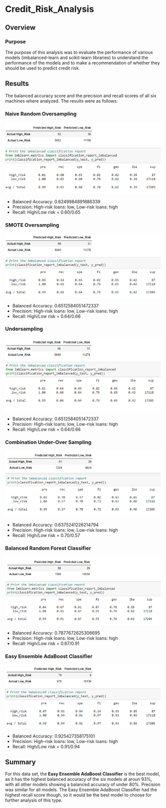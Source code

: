 # Credit_Risk_Analysis

## Overview
### Purpose
The purpose of this analysis was to evaluate the performance of various models (imbalanced-learn and scikit-learn libraries) to understand the performance of the models and to make a recommendation of whether they should be used to predict credit risk.

## Results
The balanced accuracy score and the precision and recall scores of all six machines where analyzed. The results were as follows:

### Naive Random Oversampling
![Naive Random Oversampling](https://github.com/baileyvo/Credit_Risk_Analysis/blob/main/Images/naive_random_oversampling.PNG)

- Balanced Accuracy: 0.6249984891886339
- Precision: High-risk loans: low, Low-risk loans: high
- Recall: High/Low risk = 0.60/0.65

### SMOTE Oversampling
![SMOTE Oversampling](https://github.com/baileyvo/Credit_Risk_Analysis/blob/main/Images/SMOTE_oversampling.PNG)

- Balanced Accuracy: 0.6512584051472337
- Precision: High-risk loans: low, Low-risk loans: high
- Recall: High/Low risk = 0.64/0.66

### Undersampling
![Undersampling](https://github.com/baileyvo/Credit_Risk_Analysis/blob/main/Images/undersampling.PNG)

- Balanced Accuracy: 0.6512584051472337
- Precision: High-risk loans: low, Low-risk loans: high
- Recall: High/Low risk = 0.64/0.66

### Combination Under-Over Sampling
![Combination Under-Over Sampling](https://github.com/baileyvo/Credit_Risk_Analysis/blob/main/Images/combination.PNG)

- Balanced Accuracy: 0.6375241226214794
- Precision: High-risk loans: low, Low-risk loans: high
- Recall: High/Low risk = 0.70/0.57

### Balanced Random Forest Classifier
![Balanced Random Forest Classifier](https://github.com/baileyvo/Credit_Risk_Analysis/blob/main/Images/balanced_random_forest_classifier.PNG)

- Balanced Accuracy: 0.7877672625306695
- Precision: High-risk loans: low, Low-risk loans: high
- Recall: High/Low risk = 0.67/0.91

### Easy Ensemble AdaBoost Classifier
![Easy Ensemble AdaBoost Classifier](https://github.com/baileyvo/Credit_Risk_Analysis/blob/main/Images/easy_ensemble.PNG)

- Balanced Accuracy: 0.925427358175101
- Precision: High-risk loans: low, Low-risk loans: high
- Recall: High/Low risk = 0.91/0.94

## Summary
For this data set, the **Easy Ensemble AdaBoost Classifier** is the best model, as it has the highest balanced accuracy of the six models at aroun 93%, with all other models showing a balanced accuracy of under 80%. Precision was similar for all models. The Easy Ensemble AdaBoost Classifier had the highest recall score though, so it would be the best model to choose for further analysis of this type. 

